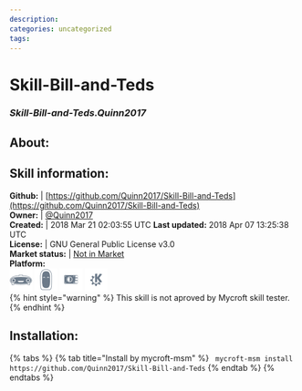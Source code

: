 ```yaml
--- 
description: 
categories: uncategorized   
tags:   
---
```


# Skill-Bill-and-Teds  
### _Skill-Bill-and-Teds.Quinn2017_  
## About:  


## Skill information:  
**Github:** | [https://github.com/Quinn2017/Skill-Bill-and-Teds](https://github.com/Quinn2017/Skill-Bill-and-Teds)  
**Owner:** | [@Quinn2017](https://github.com/Quinn2017)  
**Created:** | 2018 Mar 21 02:03:55 UTC  **Last updated:** 2018 Apr 07 13:25:38 UTC  
**License:** | GNU General Public License v3.0  
**Market status:** | [Not in Market](https://market.mycroft.ai/skill/)  
**Platform:**  
 ![](../.gitbook/assets/mark-1-icon.png)  ![](../.gitbook/assets/mark-2-icon.png)  ![](../.gitbook/assets/picroft-icon.png)  ![](../.gitbook/assets/kde.png)   
{% hint style="warning" %}
This skill is not aproved by Mycroft skill tester.
{% endhint %}
    
## Installation:  
{% tabs %}
{% tab title="Install by mycroft-msm" %}
``` mycroft-msm install https://github.com/Quinn2017/Skill-Bill-and-Teds```
{% endtab %}
  {% endtabs %}
  